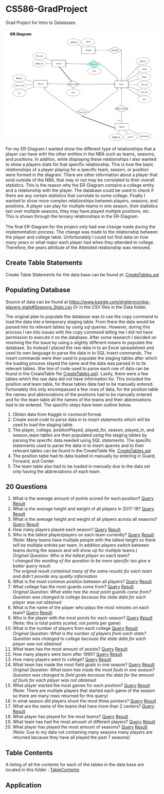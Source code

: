 # CS586-GradProject
Grad Project for Intro to Databases

![alt text](https://github.com/caameron/CS586-GradProject/blob/master/ER-Diagram.PNG)

For my ER-Diagram I wanted show the different type of relationships that a player can have with the other entities
in the NBA such as teams, seasons, and positions. In additon, while displaying these relationships I also wanted to show
a players stats for that specific relationship. This is how the basic relationships of a player playing for a specific team, 
season, or position were formed in the diagram. There are other information about a player that exist outside of the NBA,
that may or not may be correlated to their overall statistics. This is the reason why the ER-Diagram contains a college entity
and a relationship with the player. The database could be used to check if there are any certain statistics that correlate
to some college. Finally I wanted to show more complex relationships between players, seasons, and positions. A player can play for
multiple teams in one season, their statistics last over multiple seasons, they may have played multiple positions, etc. This is
shown through the ternary relationships in the ER-Diagram. <br /> <br />
The final ER-Diagram for the project only had one change made during the implementation process. The change was made to the
relationship between the player and college table. Unfortunately I could not find data on how many years or what major each
player had when they attended to college. Therefore, the years attribute of the Attended relationship was removed.

## Create Table Statements
Create Table Statements for the data base can be found at: [CreateTables.sql](https://github.com/caameron/CS586-GradProject/blob/master/CreateTables/CreateTable.sql)

## Populating Database

Source of data can be found at https://www.kaggle.com/drgilermo/nba-players-stats#Seasons_Stats.csv
Or in the CSV files in the Data folder.

The original plan to populate the database was to use the copy command to load the data into a temporary staging table. From
there the data would be parsed into its relevant tables by using sql queries. However, during this process I ran into issues with
the copy command telling me I did not have permission to execute it on the database. After some research I decided on resolving the
the issue by using a slightly different means to populate the database. So instead I placed the raw data in to an Excel spreadsheet
and used its own language to parse the data in to SQL Insert commands. The insert commands were then used to populate the staging tables
after which the loading process stayed the same and the data was parsed in to its relevant tables.
(the line of code used to parse each row of data can be found in the CreateTable file [CreateTables.sql](https://github.com/caameron/CS586-GradProject/blob/master/CreateTables/CreateTable.sql)).
Lastly, there were a few tables which the raw data did not have information for. This included the position and team table, for these
tables data had to be manually entered. Fortunately this only encompassed a few rows of data, for the position table the names and 
abbreviations of the positions had to be manually entered and for the team table all the names of the teams and their abbreivations
had to be entered.
The specific steps have been outline below.

1. Obtain data from Kaggle in csv/excel format.
2. Create excel code to parse data in to insert statements which will be used to load the staging table.
3. The player, college, positionPlayed, played_for, season, played_in, and season_team tables are then populated using the staging
   tables by parsing the specific data needed using SQL statements. The specific statements used to parse the data in to insert
   queries and to their relevant tables can be found in the CreateTable file. [CreateTables.sql](https://github.com/caameron/CS586-GradProject/blob/master/CreateTables/CreateTable.sql)
4. The position table had its data loaded in manually by entering in Guard, Forward, and Center
5. The team table also had to be loaded in manually due to the data set only having the abbreviations of each team.

## 20 Questions

1. What is the average amount of points scored for each position?
   [Query](https://github.com/caameron/CS586-GradProject/blob/master/Queries/1.sql)
   [Result](https://github.com/caameron/CS586-GradProject/blob/master/Query_Results/Result1.csv)
2. What is the average height and weight of all players in 2017-18?
   [Query](https://github.com/caameron/CS586-GradProject/blob/master/Queries/2.sql)
   [Result](https://github.com/caameron/CS586-GradProject/blob/master/Query_Results/Result2.csv)
3. What is the average height and weight of all players across all seasons?
   [Query](https://github.com/caameron/CS586-GradProject/blob/master/Queries/3.sql)
   [Result](https://github.com/caameron/CS586-GradProject/blob/master/Query_Results/Result3.csv)
4. How many players played each season?
   [Query](https://github.com/caameron/CS586-GradProject/blob/master/Queries/4.sql)
   [Result](https://github.com/caameron/CS586-GradProject/blob/master/Query_Results/Result4.csv)
5. Who is the tallest player/players on each team currently?
   [Query](https://github.com/caameron/CS586-GradProject/blob/master/Queries/5.sql)
   [Result](https://github.com/caameron/CS586-GradProject/blob/master/Query_Results/Result5.csv) <br />
   (Note: Many teams have multiple people with the tallest height so there will be multiple entries per team.
   In addition players switch between teams during the season and will show up for multiple teams.) <br />
   *Original Question: Who is the tallest player on each team?* <br />
   *I changed the wording of the question to be more specific too give a better query result.* <br />
   *The original result contained many of the same results for each team and didn't provide any quality information*
6. What is the most common position between all players?
   [Query](https://github.com/caameron/CS586-GradProject/blob/master/Queries/6.sql)
   [Result](https://github.com/caameron/CS586-GradProject/blob/master/Query_Results/Result6.csv)
7. What college has the most guards come from?
   [Query](https://github.com/caameron/CS586-GradProject/blob/master/Queries/7.sql)
   [Result](https://github.com/caameron/CS586-GradProject/blob/master/Query_Results/Result7.csv) <br />
   *Original Question: What state has the most point guards come from?* <br />
   *Question was changed to college because the state data for each player was not obtained*
8. What is the name of the player who plays the most minutes on each team?
   [Query](https://github.com/caameron/CS586-GradProject/blob/master/Queries/8.sql)
   [Result](https://github.com/caameron/CS586-GradProject/blob/master/Query_Results/Result8.csv)
9. Who is the player with the most points for each season?
   [Query](https://github.com/caameron/CS586-GradProject/blob/master/Queries/9.sql)
   [Result](https://github.com/caameron/CS586-GradProject/blob/master/Query_Results/Result9.csv) <br />
   (Note: this is total points scored, not points per game)
10. What is the number of players from each college
   [Query](https://github.com/caameron/CS586-GradProject/blob/master/Queries/10.sql)
   [Result](https://github.com/caameron/CS586-GradProject/blob/master/Query_Results/Result10.csv) <br />
   *Original Question: What is the number of players from each state?* <br />
   *Question was changed to college because the state data for each player was not obtained*
11. What team has the most amount of assists?
   [Query](https://github.com/caameron/CS586-GradProject/blob/master/Queries/11.sql)
   [Result](https://github.com/caameron/CS586-GradProject/blob/master/Query_Results/Result11.csv)
12. How many players were born after 1990?
   [Query](https://github.com/caameron/CS586-GradProject/blob/master/Queries/12.sql)
   [Result](https://github.com/caameron/CS586-GradProject/blob/master/Query_Results/Result12.csv)
13. How many players went to college?
   [Query](https://github.com/caameron/CS586-GradProject/blob/master/Queries/13.sql)
   [Result](https://github.com/caameron/CS586-GradProject/blob/master/Query_Results/Result13.csv)
14. What team has made the most field goals in one season?
   [Query](https://github.com/caameron/CS586-GradProject/blob/master/Queries/14.sql)
   [Result](https://github.com/caameron/CS586-GradProject/blob/master/Query_Results/Result14.csv) <br />
   *Original Question: What team has made the most fouls in one season?* <br />
   *Question was changed to field goals because the data for the amount of fouls for each player was not obtained*
15. What player started the most games for each position?
   [Query](https://github.com/caameron/CS586-GradProject/blob/master/Queries/15.sql)
   [Result](https://github.com/caameron/CS586-GradProject/blob/master/Query_Results/Result15.csv) <br />
   (Note: There are multiple players that started each game of the season so there are many rows returned for this query)
16. In what season did players shoot the most three pointers?
   [Query](https://github.com/caameron/CS586-GradProject/blob/master/Queries/16.sql)
   [Result](https://github.com/caameron/CS586-GradProject/blob/master/Query_Results/Result16.csv)
17. What are the name of the teams that have more than 2 centers?
   [Query](https://github.com/caameron/CS586-GradProject/blob/master/Queries/17.sql)
   [Result](https://github.com/caameron/CS586-GradProject/blob/master/Query_Results/Result17.csv)
18. What player has played for the most teams?
   [Query](https://github.com/caameron/CS586-GradProject/blob/master/Queries/18.sql)
   [Result](https://github.com/caameron/CS586-GradProject/blob/master/Query_Results/Result18.csv)
19. What team has had the most amount of different players?
   [Query](https://github.com/caameron/CS586-GradProject/blob/master/Queries/19.sql)
   [Result](https://github.com/caameron/CS586-GradProject/blob/master/Query_Results/Result19.csv)
20. What player has played the most amount of seasons?
   [Query](https://github.com/caameron/CS586-GradProject/blob/master/Queries/20.sql)
   [Result](https://github.com/caameron/CS586-GradProject/blob/master/Query_Results/Result20.csv) <br />
   (Note: Due to my data not containing many seasons many players are returned because they have all played the past 7 seasons)
   
## Table Contents
A listing of all the contents for each of the tables in the data base are located in this folder : [TableContents](https://github.com/caameron/CS586-GradProject/tree/master/TablesContents)

## Application

